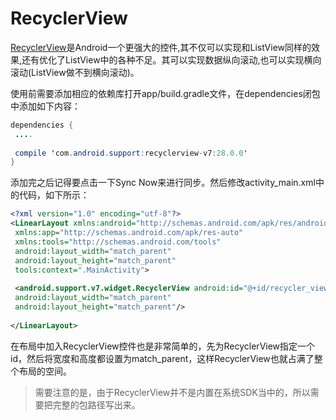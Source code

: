 # RecyclerView
[RecyclerView](https://so.csdn.net/so/search?q=RecyclerView&spm=1001.2101.3001.7020)是Android一个更强大的控件,其不仅可以实现和ListView同样的效果,还有优化了ListView中的各种不足。其可以实现数据纵向滚动,也可以实现横向滚动(ListView做不到横向滚动)。

使用前需要添加相应的依赖库打开app/build.gradle文件，在dependencies闭包中添加如下内容：
```java
dependencies {  
 ....
 
 compile 'com.android.support:recyclerview-v7:28.0.0'  
}

```
添加完之后记得要点击一下Sync Now来进行同步。然后修改activity_main.xml中的代码，如下所示：
```xml
<?xml version="1.0" encoding="utf-8"?>  
<LinearLayout xmlns:android="http://schemas.android.com/apk/res/android"  
 xmlns:app="http://schemas.android.com/apk/res-auto"  
 xmlns:tools="http://schemas.android.com/tools"  
 android:layout_width="match_parent"  
 android:layout_height="match_parent"  
 tools:context=".MainActivity">  
  
 <android.support.v7.widget.RecyclerView android:id="@+id/recycler_view"  
 android:layout_width="match_parent"  
 android:layout_height="match_parent"/>  
  
</LinearLayout>
```
在布局中加入RecyclerView控件也是非常简单的，先为RecyclerView指定一个id，然后将宽度和高度都设置为match_parent，这样RecyclerView也就占满了整个布局的空间。
>需要注意的是，由于RecyclerView并不是内置在系统SDK当中的，所以需要把完整的包路径写出来。